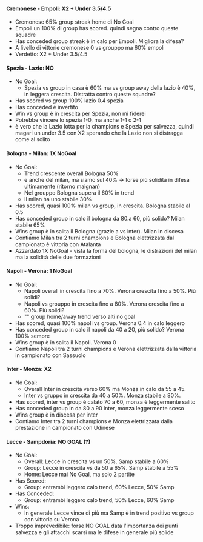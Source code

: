 #### Cremonese - Empoli: X2 + Under 3.5/4.5
- Cremonese 65% group streak home di No Goal
- Empoli un 100% di group has scored. quindi segna contro queste squadre
- Has conceded group streak è in calo per Empoli. Migliora la difesa?
- A livello di vittorie cremonese 0 vs grouppo ma 60% empoli
- Verdetto: X2 + Under 3.5/4.5

#### Spezia - Lazio: NO 
- No Goal:
    - Spezia vs group in casa è 60% ma vs group away della lazio è 40%, in leggera crescita. 
      Distratta contro queste squadre?
- Has scored vs group 100% lazio 0.4 spezia
- Has conceded è invertito
- Win vs group è in crescita per Spezia, non mi fiderei
- Potrebbe vincere lo spezia 1-0, ma anche 1-1 o 2-1
- è vero che la Lazio lotta per la champions e Spezia per salvezza, 
  quindi magari un under 3.5 con X2 sperando che la Lazio non si distragga come al solito

#### Bologna - Milan: 1X NoGoal
- No Goal:
    - Trend crescente overall Bologna 50%
    - e anche del milan, ma siamo sul 40% -> forse più solidità in difesa ultimamente (ritorno maignan)
    - Nel grouppo Bologna supera il 60% in trend
    - Il milan ha uno stabile 30%
- Has scored, quasi 100% milan vs group, in crescita. Bologna stabile al 0.5
- Has conceded group in calo il bologna da 80.a 60, più solido? Milan stabile 65%
- Wins group è in salita il Bologna (grazie a vs inter). Milan in discesa
- Contiamo Milan tra 2 turni champions e Bologna elettrizzata dal campionato è vittoria con Atalanta
- Azzardato 1X NoGoal - vista la forma del bologna, le distrazioni del milan ma la solidità delle due formazioni

#### Napoli - Verona: 1 NoGoal
- No Goal:
    - Napoli overall in crescita fino a 70%. Verona crescita fino a 50%. Più solidi?
    - Napoli vs grouppo in crescita fino a 80%. Verona crescita fino a 60%. Più solidi?
    - "" group home/away trend verso alti no goal
- Has scored, quasi 100% napoli vs group. Verona 0.4 in calo leggero
- Has conceded group in calo il napoli da 40 a 20, più solido? Verona 100% sempre
- Wins group è in salita il Napoli. Verona 0
- Contiamo Napoli tra 2 turni champions e Verona elettrizzata dalla vittoria in campionato con Sassuolo

#### Inter - Monza: X2
- No Goal:
    - Overall Inter in crescita verso 60% ma Monza in calo da 55 a 45.
    - Inter vs gruppo in crescita da 40 a 50%. Monza stabile a 80%.
- Has scored, inter vs group è calato 70 a 60, monza è leggermente salito
- Has conceded group in da 80 a 90 inter, monza leggermente sceso
- Wins group è in discesa per inter
- Contiamo Inter tra 2 turni champions e Monza elettrizzata dalla prestazione in campionato con Udinese
   
#### Lecce - Sampdoria: NO GOAL (?)
- No Goal:
    - Overall: Lecce in crescita vs un 50%. Samp stabile a 60%
    - Group: Lecce in crescita vs da 50 a 65%. Samp stabile a 55%
    - Home: Lecce mai No Goal, ma solo 2 partite
- Has Scored:
    - Group: entrambi leggero calo trend, 60% Lecce, 50% Samp
- Has Conceded:
    - Group: entrambi leggero calo trend, 50% Lecce, 60% Samp
- Wins:
    - In generale Lecce vince di più ma Samp è in trend positivo vs group con vittoria su Verona
- Troppo imprevedibile: 
    forse NO GOAL data l'importanza dei punti salvezza e gli attacchi scarsi 
    ma le difese in generale più solide